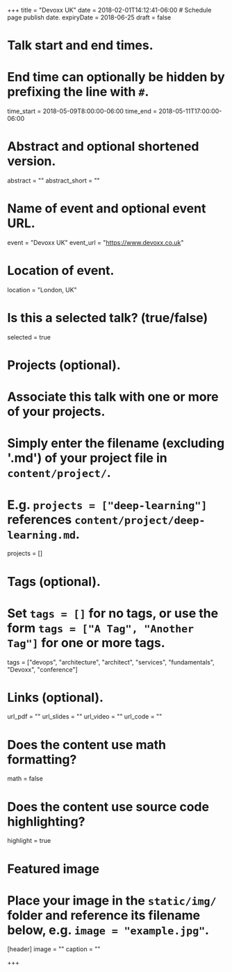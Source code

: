 +++
title = "Devoxx UK"
date = 2018-02-01T14:12:41-06:00  # Schedule page publish date.
expiryDate = 2018-06-25
draft = false

# Talk start and end times.
#   End time can optionally be hidden by prefixing the line with `#`.
time_start = 2018-05-09T8:00:00-06:00
time_end = 2018-05-11T17:00:00-06:00

# Abstract and optional shortened version.
abstract = ""
abstract_short = ""

# Name of event and optional event URL.
event = "Devoxx UK"
event_url = "https://www.devoxx.co.uk"

# Location of event.
location = "London, UK"

# Is this a selected talk? (true/false)
selected = true

# Projects (optional).
#   Associate this talk with one or more of your projects.
#   Simply enter the filename (excluding '.md') of your project file in `content/project/`.
#   E.g. `projects = ["deep-learning"]` references `content/project/deep-learning.md`.
projects = []

# Tags (optional).
#   Set `tags = []` for no tags, or use the form `tags = ["A Tag", "Another Tag"]` for one or more tags.
tags = ["devops", "architecture", "architect", "services", "fundamentals", "Devoxx", "conference"]

# Links (optional).
url_pdf = ""
url_slides = ""
url_video = ""
url_code = ""

# Does the content use math formatting?
math = false

# Does the content use source code highlighting?
highlight = true

# Featured image
# Place your image in the `static/img/` folder and reference its filename below, e.g. `image = "example.jpg"`.
[header]
image = ""
caption = ""

+++
